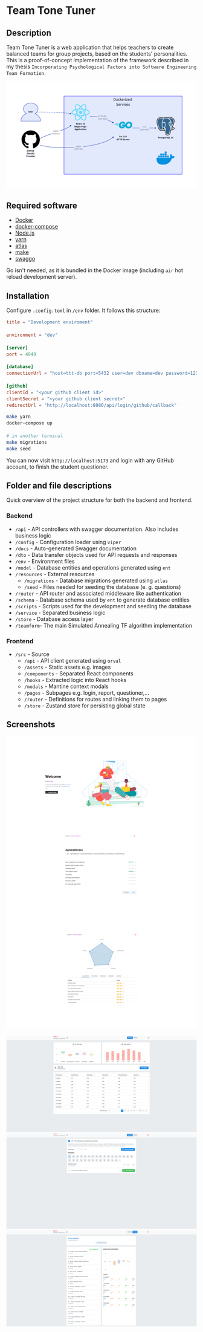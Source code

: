 # Team Tone Tuner

## Description

Team Tone Tuner is a web application that helps teachers to create balanced teams for group projects, based on the students' personalities.
This is a proof-of-concept implementation of the framework described in my thesis `Incorporating Psychological Factors into Software Engineering Team Formation`.

![Architecture](docs/architecture.png)

## Required software

- [Docker](https://www.docker.com/)
- [docker-compose](https://docs.docker.com/compose/)
- [Node.js](https://nodejs.org/en/)
- [yarn](https://yarnpkg.com/)
- [atlas](https://atlasgo.io/)
- [make](https://www.gnu.org/software/make/)
- [swaggo](https://github.com/swaggo/swag)

Go isn't needed, as it is bundled in the Docker image (including `air` hot reload development server).

## Installation

Configure `.config.toml` in `/env` folder. It follows this structure:

```toml
title = "Development enviroment"

environment = "dev"

[server]
port = 4040

[database]
connectionUrl = "host=ttt-db port=5432 user=dev dbname=dev password=12345678 sslmode=disable"

[github]
clientId = "<your github client id>"
clientSecret = "<your github client secret>"
redirectUrl = "http://localhost:8080/api/login/github/callback"
```

```sh
make yarn
docker-compose up

# in another terminal
make migrations
make seed
```

You can now visit `http://localhost:5173` and login with any GitHub account, to finish the student questioner.


## Folder and file descriptions

Quick overview of the project structure for both the backend and frontend.
### Backend
- `/api` - API controllers with swagger documentation. Also includes business logic
- `/config` - Configuration loader using `viper`
- `/docs` - Auto-generated Swagger documentation
- `/dto` - Data transfer objects used for API requests and responses
- `/env` - Environment files 
- `/model` - Database entities and operations generated using `ent`
- `/resources` - External resources
  - `/migrations` - Database migrations generated using `atlas`
  - `/seed` - Files needed for seeding the database (e. g. questions)
- `/router` - API router and associated middleware like authentication
- `/schema` - Database schema used by `ent` to generate database entities
- `/scripts` - Scripts used for the development and seeding the database
- `/service` - Separated business logic
- `/store` - Database access layer
- `/teamform`- The main Simulated Annealing TF algorithm implementation

### Frontend
- `/src` - Source 
    - `/api` - API client generated using `orval`
    - `/assets` - Static assets e.g. images
    - `/components` - Separated React components
    - `/hooks` - Extracted logic into React hooks
    - `/modals` - Mantine context modals
    - `/pages` - Subpages e.g. login, report, questioner,...
    - `/router` - Definitions for routes and linking them to pages
    - `/store` - Zustand store for persisting global state



## Screenshots

![](docs/login-page.png)
![](docs/questions.png)
![](docs/student-report.png)

![](docs/admin-dashboard.png)
![](docs/student-distribution.png)
![](docs/groups.png)